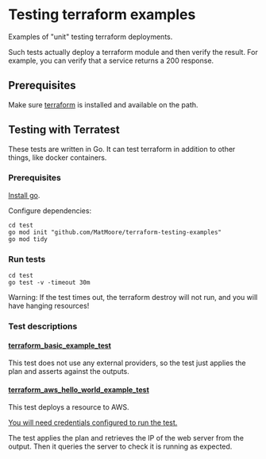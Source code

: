 # Testing terraform examples

Examples of "unit" testing terraform deployments.

Such tests actually deploy a terraform module and then verify the result. For example, you can verify that a service returns a 200 response.

## Prerequisites

Make sure [terraform](https://developer.hashicorp.com/terraform/downloads?product_intent=terraform) is installed and available on the path.

## Testing with Terratest

These tests are written in Go. It can test terraform in addition to other things, like docker containers.

### Prerequisites

[Install go](https://golang.org/).

Configure dependencies:

```
cd test
go mod init "github.com/MatMoore/terraform-testing-examples"
go mod tidy
```

### Run tests

```
cd test
go test -v -timeout 30m
```

Warning: If the test times out, the terraform destroy will not run, and you will have hanging resources!

### Test descriptions

#### [terraform_basic_example_test](./test/terraform_basic_example_test.go) 
This test does not use any external providers, so the test just applies the plan and asserts against the outputs.

#### [terraform_aws_hello_world_example_test](./test/terraform_aws_hello_world_example_test.go) 
This test deploys a resource to AWS.

[You will need credentials configured to run the test.](https://registry.terraform.io/providers/hashicorp/aws/latest/docs#authentication-and-configuration)

The test applies the plan and retrieves the IP of the web server from the output. Then it queries the server to check it is running as expected.